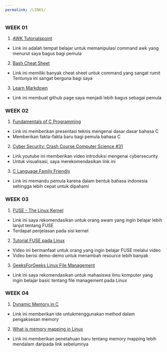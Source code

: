 ```yaml
---
permalink: /LINKS/
---
```


### WEEK 01
1. [AWK Tutorialspoint](https://www.tutorialspoint.com/awk/index.htmi)
* Link ini adalah tempat belajar untuk memanipulasi command awk yang 
menurut saya bagus bagi pemula
2. [Bash Cheat Sheet](https://www.educative.io/blog/bash-shell-command-cheat-sheet)
* Link ini memiliki banyak cheat sheet untuk command yang sangat rumit
Tentunya ini sangat berguna bagi saya
3. [Learn Markdown](https://www.markdownguide.org/)
* Link ini membuat github page saya menjadi lebih bagus sebagai pemula

### WEEK 02
1. [Fundamentals of C Programming](https://www.researchgate.net/publication/342640273_Fundamentals_of_C_Programming)
* Link ini memberikan presentasi teknis mengenai dasar dasar bahasa C
* Memberikan fakta-fakta baru bagi pemula bahasa C
2. [Cyber Security: Crash Course Computer Science #31](https://www.youtube.com/wach?v=bPVaO1J61n0)
* Link youtube ini memberikan video introduksi mengenai cybersecurity
* Untuk visualisasi, saya merekomendasikan link ini
3. [C Language Family Friendly](https://www.petanikode.com/tutorial/c/)
* Link ini memandu pemula karena dalam bentuk bahasa indonesia sehingga lebih cepat untuk dipahami

### WEEK 03
1. [FUSE - The Linux Kernel](https://www.kernel.org/doc/html/latest/filesystems/fuse.html)
* Link ini saya rekomendasikan untuk orang awam yang ingin belajar lebih lanjut tentang FUSE
* Terdapat penjelasan pada sisi kernel
2. [Tutorial FUSE pada Linux](https://www.youtube.com/watch?v=Utkwg9Mwtsg)
* Video ini bermanfaat untuk orang yang ingin belajar FUSE melalui video
* Video berisi demo-demo untuk menambah resource lebih banyak
3. [GeeksForGeeks Linux File Management](https://www.geeksforgeeks.org/file-management-in-linux/)
* Link ini saya rekomendasikan untuk mahasiswa ilmu komputer yang ingin belajar basic tentang file management pada Linux

### WEEK 04
1. [Dynamic Memory in C](https://www.geesforgeeks.org/dynamic-memory-allocation-in-c-using-malloc-calloc-free-and-realloc/)
* Link ini memberikan ide untukmenggunakan method dalam pengaksesan memory
2. [What is memory mapping in Linux](https://ostoday.org/linux/what-is-memory-mapping-in-linux.html)
* Link ini memberikan penetahuan baru tentang memory mapping lebih mendalam daripada link sebelumnya
